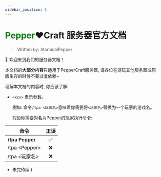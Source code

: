 ```yaml
---
sidebar_position: 1
---
```


# <font color=green>Pepper</font>❤️Craft 服务器官方文档
> Written by: AtomicalPepper

👋 欢迎来到我们的服务器文档！

  本文档的**大部分内容**只适用于PepperCraft服务器, 请各位在游玩其他服务器或原版生存的时候不要过度依赖~

理解本文档的内容时, 你应该了解: 
- `<xxx>` 表示参数。
  
  例如: 命令`/tpa <玩家名>`意味着你需要将`<玩家名>`替换为一个玩家的游戏名。
  
  假设你需要对名为Pepper的玩家执行命令:
   
| 命令          | 正误 |
|---------------|:----:|
| **/tpa Pepper**   |   ✅  |
| /tpa \<Pepper\> |   ❌  |
| /tpa \<玩家名\> |   ❌  |
  
- 未完待续:)

